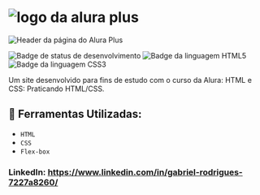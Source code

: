# <img alt="logo da alura plus" src= "https://github.com/eprahoje/alura-plus/assets/143037296/45c2161d-6eb5-4e37-9992-99d05320c651">

![Header da página do Alura Plus](https://github.com/eprahoje/alura-plus/assets/143037296/f29e7f66-2733-47fa-8ff4-d53070db728a)


<p>
  <img loading="lazy" alt="Badge de status de desenvolvimento" src="https://img.shields.io/badge/STATUS-COMPLETO-green">
  <img loading="lazy" alt="Badge da linguagem HTML5" src="https://img.shields.io/badge/HTML5-orange">
  <img loading="lazy" alt="Badge da linguagem CSS3" src="https://img.shields.io/badge/CSS3-blue"> 
</p>

Um site desenvolvido para fins de estudo com o curso da Alura: HTML e CSS: Praticando HTML/CSS.

## 🧰 Ferramentas Utilizadas:
* `HTML`
* `CSS`
* `Flex-box`

### LinkedIn: https://www.linkedin.com/in/gabriel-rodrigues-7227a8260/
